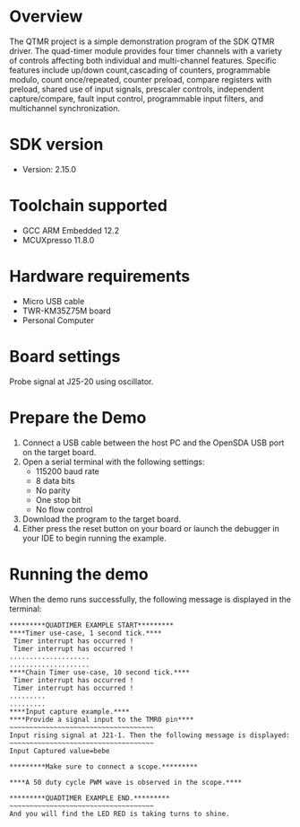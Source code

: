 Overview
========

The QTMR project is a simple demonstration program of the SDK QTMR driver.
The quad-timer module provides four timer channels with a variety of controls affecting both individual
and multi-channel features. Specific features include up/down count,cascading of counters, programmable modulo,
count once/repeated, counter preload, compare registers with preload, shared use of input signals, prescaler controls,
independent capture/compare, fault input control, programmable input filters, and multichannel synchronization.

SDK version
===========
- Version: 2.15.0

Toolchain supported
===================
- GCC ARM Embedded  12.2
- MCUXpresso  11.8.0

Hardware requirements
=====================
- Micro USB cable
- TWR-KM35Z75M board
- Personal Computer

Board settings
==============
Probe signal at J25-20 using oscillator.

Prepare the Demo
================
1.  Connect a USB cable between the host PC and the OpenSDA USB port on the target board.
2.  Open a serial terminal with the following settings:
    - 115200 baud rate
    - 8 data bits
    - No parity
    - One stop bit
    - No flow control
3. Download the program to the target board.
4. Either press the reset button on your board or launch the debugger in your IDE to begin running the example.

Running the demo
================
When the demo runs successfully, the following message is displayed in the terminal:
~~~~~~~~~~~~~~~~~~~~~~~~~~~~~~~~~~~~~
*********QUADTIMER EXAMPLE START*********
****Timer use-case, 1 second tick.****
 Timer interrupt has occurred !
 Timer interrupt has occurred !
....................
....................
****Chain Timer use-case, 10 second tick.****
 Timer interrupt has occurred !
 Timer interrupt has occurred !
.........
.........
****Input capture example.****
****Provide a signal input to the TMR0 pin****
~~~~~~~~~~~~~~~~~~~~~~~~~~~~~~~~~~~~
Input rising signal at J21-1. Then the following message is displayed:
~~~~~~~~~~~~~~~~~~~~~~~~~~~~~~~~~~~~
Input Captured value=bebe

*********Make sure to connect a scope.*********

****A 50 duty cycle PWM wave is observed in the scope.****

*********QUADTIMER EXAMPLE END.*********
~~~~~~~~~~~~~~~~~~~~~~~~~~~~~~~~~~~~
And you will find the LED RED is taking turns to shine.
